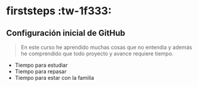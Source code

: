 # firststeps :tw-1f333:
## Configuración inicial de GitHub

> En este curso he aprendido muchas cosas que no entendia y además he comprendido que todo proyecto y avance requiere tiempo.

- Tiempo para estudiar
- Tiempo para repasar
- Tiempo para estar con la familia
